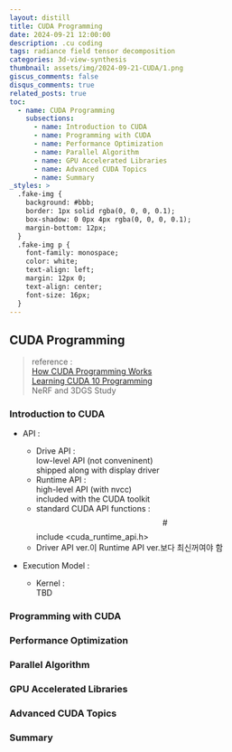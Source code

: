 ```yaml
---
layout: distill
title: CUDA Programming
date: 2024-09-21 12:00:00
description: .cu coding
tags: radiance field tensor decomposition
categories: 3d-view-synthesis
thumbnail: assets/img/2024-09-21-CUDA/1.png
giscus_comments: false
disqus_comments: true
related_posts: true
toc:
  - name: CUDA Programming
    subsections:
      - name: Introduction to CUDA
      - name: Programming with CUDA
      - name: Performance Optimization
      - name: Parallel Algorithm
      - name: GPU Accelerated Libraries
      - name: Advanced CUDA Topics
      - name: Summary
_styles: >
  .fake-img {
    background: #bbb;
    border: 1px solid rgba(0, 0, 0, 0.1);
    box-shadow: 0 0px 4px rgba(0, 0, 0, 0.1);
    margin-bottom: 12px;
  }
  .fake-img p {
    font-family: monospace;
    color: white;
    text-align: left;
    margin: 12px 0;
    text-align: center;
    font-size: 16px;
  }
---
```


## CUDA Programming

> reference :  
[How CUDA Programming Works](https://www.youtube.com/watch?v=n6M8R8-PlnE&t=557s)  
[Learning CUDA 10 Programming](https://www.youtube.com/watch?v=ot1wyQCutSA&list=PLTgRMOcmRb3O5Xc8PJckYdbyCr5HPGx4e)  
NeRF and 3DGS Study

### Introduction to CUDA

- API :  
  - Drive API :  
  low-level API (not conveninent)  
  shipped along with display driver
  - Runtime API :  
  high-level API (with nvcc)  
  included with the CUDA toolkit
  - standard CUDA API functions :  
  $$\#$$ include <cuda_runtime_api.h>
  - Driver API ver.이 Runtime API ver.보다 최신꺼여야 함

- Execution Model :  
  - Kernel :  
  TBD


### Programming with CUDA

### Performance Optimization

### Parallel Algorithm

### GPU Accelerated Libraries

### Advanced CUDA Topics

### Summary

